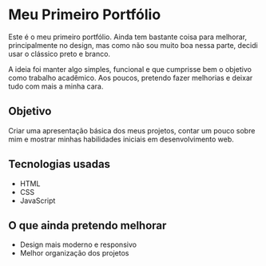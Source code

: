 # Meu Primeiro Portfólio

Este é o meu primeiro portfólio. Ainda tem bastante coisa para melhorar, principalmente no design, mas como não sou muito boa nessa parte, decidi usar o clássico preto e branco.

A ideia foi manter algo simples, funcional e que cumprisse bem o objetivo como trabalho acadêmico. Aos poucos, pretendo fazer melhorias e deixar tudo com mais a minha cara.

## Objetivo

Criar uma apresentação básica dos meus projetos, contar um pouco sobre mim e mostrar minhas habilidades iniciais em desenvolvimento web.

## Tecnologias usadas

- HTML
- CSS
- JavaScript

## O que ainda pretendo melhorar

- Design mais moderno e responsivo
- Melhor organização dos projetos



